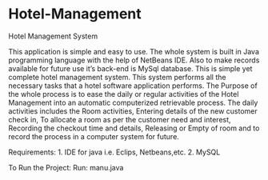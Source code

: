 # Hotel-Management
Hotel Management System

 This application is simple and easy to use. 
 The whole system is built in Java programming language with the help of NetBeans IDE. 
 Also to make records available for future use it’s back-end is MySql database. This is simple yet complete hotel management system.
 This system performs all the necessary tasks that a hotel software application performs.
 The Purpose of the whole process is to ease the daily or regular activities of the Hotel Management into an automatic computerized retrievable process.
 The daily activities includes the Room activities, Entering details of the new customer check in, To allocate a room as per the customer need and interest, Recording the checkout time and details, Releasing or Empty of room and to record the process in a computer system for future.

Requirements:
        1.  IDE for java i.e. Eclips, Netbeans,etc.
        2.  MySQL

To Run the Project:
        Run:  manu.java
